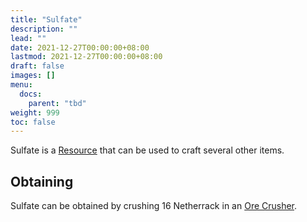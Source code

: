 ```yaml
---
title: "Sulfate"
description: ""
lead: ""
date: 2021-12-27T00:00:00+08:00
lastmod: 2021-12-27T00:00:00+08:00
draft: false
images: []
menu: 
  docs:
    parent: "tbd"
weight: 999
toc: false
---
```


Sulfate is a [Resource](https://github.com/Slimefun/Slimefun4/wiki/Resources) that can be used to craft several other items.

## Obtaining

Sulfate can be obtained by crushing 16 Netherrack in an [Ore Crusher](https://github.com/Slimefun/Slimefun4/wiki/Ore-Crusher).
